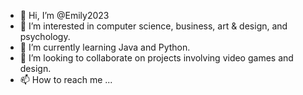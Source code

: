 - 👋 Hi, I’m @Emily2023
- 👀 I’m interested in computer science, business, art & design, and psychology.
- 🌱 I’m currently learning Java and Python.
- 💞️ I’m looking to collaborate on projects involving video games and design.
- 📫 How to reach me ...

<!---
Emily2023/Emily2023 is a ✨ special ✨ repository because its `README.md` (this file) appears on your GitHub profile.
You can click the Preview link to take a look at your changes.
--->
